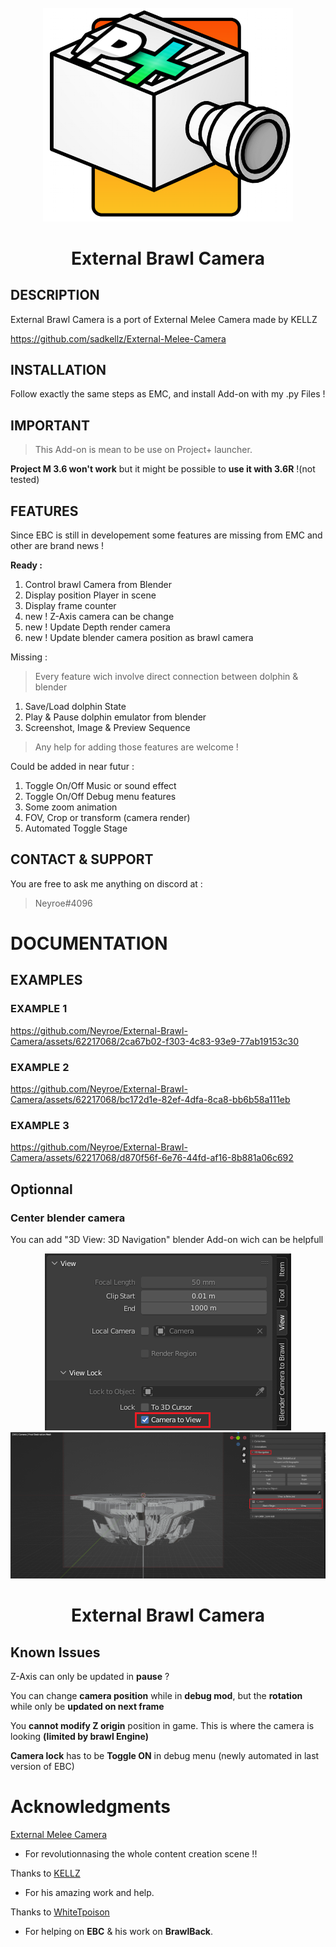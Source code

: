 <br />
<div align="center">
  <a href="https://github.com/Neyroe/External-Brawl-Camera/">
    <img src="/imgs/EBC_logo_WIP.png"  width="400">
  </a>
<h1 align="center">External Brawl Camera</h1>
</div>

## DESCRIPTION
External Brawl Camera is a port of External Melee Camera made by KELLZ

https://github.com/sadkellz/External-Melee-Camera
## INSTALLATION
Follow exactly the same steps as EMC, and install Add-on with my .py Files !
## IMPORTANT
>This Add-on is mean to be use on Project+ launcher.

**Project M 3.6 won't work** but it might be possible to **use it with 3.6R** !(not tested) 
## FEATURES
Since EBC is still in developement some features are missing from EMC and other are brand news !

**Ready :**
1. Control brawl Camera from Blender
2. Display position Player in scene
3. Display frame counter
4. new ! Z-Axis camera can be change
5. new ! Update Depth render camera
6. new ! Update blender camera position as brawl camera

Missing :

>Every feature wich involve direct connection between dolphin & blender
1. Save/Load dolphin State
2. Play & Pause dolphin emulator from blender
3. Screenshot, Image & Preview Sequence
> Any help for adding those features are welcome !

Could be added in near futur :
1.  Toggle On/Off Music or sound effect 
2.  Toggle On/Off Debug menu features
3.  Some zoom animation 
4.  FOV, Crop or transform (camera render)
5.  Automated Toggle Stage

## CONTACT & SUPPORT
You are free to ask me anything on discord at :
>Neyroe#4096

# DOCUMENTATION
## EXAMPLES
### EXAMPLE 1
https://github.com/Neyroe/External-Brawl-Camera/assets/62217068/2ca67b02-f303-4c83-93e9-77ab19153c30
### EXAMPLE 2
https://github.com/Neyroe/External-Brawl-Camera/assets/62217068/bc172d1e-82ef-4dfa-8ca8-bb6b58a111eb
### EXAMPLE 3
https://github.com/Neyroe/External-Brawl-Camera/assets/62217068/d870f56f-6e76-44fd-af16-8b881a06c692

## Optionnal
### Center blender camera
You can add "3D View: 3D Navigation" blender Add-on wich can be helpfull
<br />
<div align="center">
  <a href="https://github.com/Neyroe/External-Brawl-Camera/">
    <img src="Examples/imgs/Camera_to_view.png">
    <img src="Examples/imgs/Center your camera.png">
  </a>
<h1 align="center">External Brawl Camera</h1>
</div>


## Known Issues
Z-Axis can only be updated in **pause** ?

You can change **camera position** while in **debug mod**, but the **rotation** while only be **updated on next frame**

You **cannot modify Z origin** position in game. This is where the camera is looking **(limited by brawl Engine)**

**Camera lock** has to be **Toggle ON** in debug menu (newly automated in last version of EBC)

# Acknowledgments
[External Melee Camera](https://github.com/sadkellz/External-Melee-Camera)
- For revolutionnasing the whole content creation scene !!  

Thanks to [KELLZ](https://github.com/sadkellz) 
- For his amazing work and help.

Thanks to [WhiteTpoison](https://github.com/JaredWhiteOne) 
- For helping on **EBC** & his work on **BrawlBack**.
